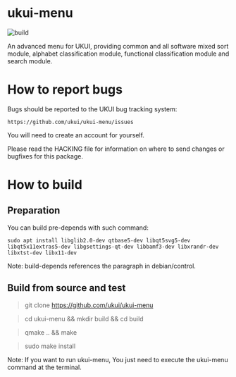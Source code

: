 # ukui-menu

![build](https://github.com/ukui/ukui-menu/workflows/Check%20build/badge.svg?branch=master)

An advanced menu for UKUI, providing common and all software mixed sort module, alphabet classification module, functional classification module and search module.

# How to report bugs
Bugs should be reported to the UKUI bug tracking system:

	https://github.com/ukui/ukui-menu/issues

You will need to create an account for yourself.

Please read the HACKING file for information on where to send changes or
bugfixes for this package.

# How to build
## Preparation
You can build pre-depends with such command:

`sudo apt install libglib2.0-dev qtbase5-dev libqt5svg5-dev libqt5x11extras5-dev libgsettings-qt-dev libbamf3-dev libxrandr-dev libxtst-dev libx11-dev`

Note: build-depends references the paragraph in debian/control.

## Build from source and test

> git clone https://github.com/ukui/ukui-menu

> cd ukui-menu && mkdir build && cd build

> qmake .. && make

> sudo make install

Note: If you want to run ukui-menu, You just need to execute the ukui-menu command at the terminal.
